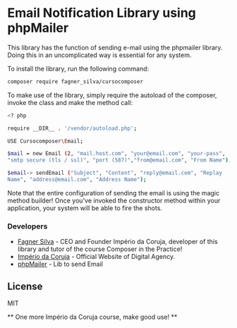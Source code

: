 # Email Notification Library using phpMailer

This library has the function of sending e-mail using the phpmailer 
library. Doing this in an uncomplicated way is essential for any system.

To install the library, run the following command:

```sh
composer require fagner_silva/cursocomposer
```

To make use of the library, simply require the autoload of the composer, 
invoke the class and make the method call:

```sh
<? php

require __DIR__ . '/vendor/autoload.php';

USE Cursocomposer\Email;

$mail = new Email (2, "mail.host.com", "your@email.com", "your-pass", 
"smtp secure (tls / ssl)", "port (587)","from@email.com", "From Name");

$email-> sendEmail ("Subject", "Content", "reply@email.com", "Replay 
Name", "address@email.com", "Address Name");
```

Note that the entire configuration of sending the email is using the 
magic method builder! Once you've invoked the constructor method within 
your application, your system will be able to fire the shots.

### Developers
* [Fagner Silva] - CEO and Founder Império da Coruja, developer of this 
library and tutor of the course Composer in the Practice!
* [Império da Coruja] - Official Website of Digital Agency.
* [phpMailer] - Lib to send Email

License
----

MIT

** One more Império da Coruja course, make good use! **

[//]: #
[Fagner Silva]: <mailto: contato@imperiodacoruja.com.br>
[Fagner Silva]: <mailto: comercial@imperiodacoruja.com.br>
[Império da Coruja]: <https://www.imperiodacoruja.com.br>
[phpMailer]: <https://github.com/PHPMailer/PHPMailer>
